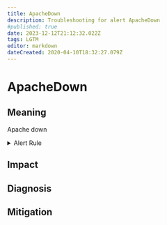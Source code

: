 ```yaml
---
title: ApacheDown
description: Troubleshooting for alert ApacheDown
#published: true
date: 2023-12-12T21:12:32.022Z
tags: LGTM
editor: markdown
dateCreated: 2020-04-10T18:32:27.079Z
---
```


# ApacheDown

## Meaning
[//]: # "Short paragraph that explains what the alert means"
Apache down

<details>
  <summary>Alert Rule</summary>

  ```yaml
alert: ApacheDown
expr: apache_up == 0
for: 0m
labels:
    severity: critical
annotations:
    summary: Apache down (instance {{ $labels.instance }})
    description: |-
        Apache down
          VALUE = {{ $value }}
          LABELS = {{ $labels }}
    runbook: https://github.com/srerun/prometheus-alerts/content/runbooks/ApacheDown

  ```
</details>


## Impact
[//]: # "What could / will happen if the alert is not addressed"



## Diagnosis
[//]: # "Steps to take to identify the cause of the problem"



## Mitigation
[//]: # "The steps necessary to resolve the alert"
